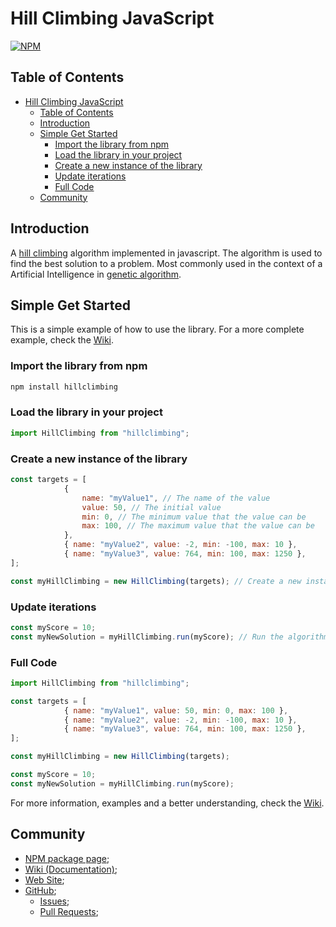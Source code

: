 # Hill Climbing JavaScript 

[![NPM](https://img.shields.io/badge/npm-CB3837?style=for-the-badge&logo=npm&logoColor=white)](https://www.npmjs.com/package/hillclimbing)

## Table of Contents

- [Hill Climbing JavaScript](#hill-climbing-javascript)
	- [Table of Contents](#table-of-contents)
	- [Introduction](#introduction)
	- [Simple Get Started](#simple-get-started)
		- [Import the library from npm](#import-the-library-from-npm)
		- [Load the library in your project](#load-the-library-in-your-project)
		- [Create a new instance of the library](#create-a-new-instance-of-the-library)
		- [Update iterations](#update-iterations)
		- [Full Code](#full-code)
	- [Community](#community)

## Introduction
A [hill climbing](https://en.wikipedia.org/wiki/Hill_climbing) algorithm implemented in javascript. The algorithm is used to find the best solution to a problem. Most commonly used in the context of a Artificial Intelligence in [genetic algorithm](https://en.wikipedia.org/wiki/Genetic_algorithm).

## Simple Get Started

This is a simple example of how to use the library. For a more complete example, check the [Wiki](https://github.com/201flaviosilva/HillClimbing.js/wiki).

### Import the library from npm

```sh
npm install hillclimbing
```

### Load the library in your project

```js
import HillClimbing from "hillclimbing";
```

### Create a new instance of the library

```js
const targets = [
			{
				name: "myValue1", // The name of the value
				value: 50, // The initial value
				min: 0, // The minimum value that the value can be
				max: 100, // The maximum value that the value can be
			},
			{ name: "myValue2", value: -2, min: -100, max: 10 },
			{ name: "myValue3", value: 764, min: 100, max: 1250 },
];

const myHillClimbing = new HillClimbing(targets); // Create a new instance and pass the initial data (targets)
```

### Update iterations
```js
const myScore = 10;
const myNewSolution = myHillClimbing.run(myScore); // Run the algorithm and get the new solution based on the score
```

### Full Code

```js
import HillClimbing from "hillclimbing";

const targets = [
			{ name: "myValue1", value: 50, min: 0, max: 100 },
			{ name: "myValue2", value: -2, min: -100, max: 10 },
			{ name: "myValue3", value: 764, min: 100, max: 1250 },
];

const myHillClimbing = new HillClimbing(targets);

const myScore = 10;
const myNewSolution = myHillClimbing.run(myScore);
```

For more information, examples and a better understanding, check the [Wiki](https://github.com/201flaviosilva/HillClimbing.js/wiki).

## Community
- [NPM package page](https://www.npmjs.com/package/hillclimbing);
- [Wiki (Documentation)](https://github.com/201flaviosilva/HillClimbing.js/wiki);
- [Web Site](https://201flaviosilva.github.io/HillClimbing.js/);
- [GitHub](https://github.com/201flaviosilva/HillClimbing.js);
  - [Issues](https://github.com/201flaviosilva/HillClimbing.js/issues);
  - [Pull Requests](https://github.com/201flaviosilva/HillClimbing.js/pulls);
